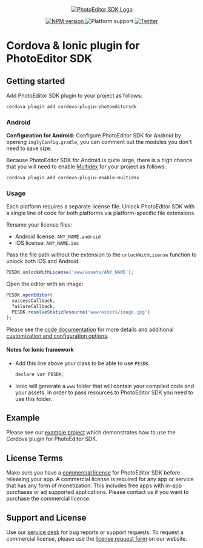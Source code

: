<p align="center">
  <a href="https://img.ly/photo-sdk?utm_campaign=Projects&utm_source=Github&utm_medium=PESDK&utm_content=Cordova"><img src="https://img.ly/static/logos/PE.SDK_Logo.svg" alt="PhotoEditor SDK Logo"/></a>
</p>
<p align="center">
  <a href="https://npmjs.org/package/cordova-plugin-photoeditorsdk">
    <img src="https://img.shields.io/npm/v/cordova-plugin-photoeditorsdk.svg" alt="NPM version">
  </a>
  <img src="https://img.shields.io/badge/platforms-android%20|%20ios-lightgrey.svg" alt="Platform support">
  <a href="http://twitter.com/PhotoEditorSDK">
    <img src="https://img.shields.io/badge/twitter-@PhotoEditorSDK-blue.svg?style=flat" alt="Twitter">
  </a>
</p>

# Cordova & Ionic plugin for PhotoEditor SDK
## Getting started

Add PhotoEditor SDK plugin to your project as follows:

```sh
cordova plugin add cordova-plugin-photoeditorsdk
```

### Android

**Configuration for Android:**
Configure PhotoEditor SDK for Android by opening `imglyConfig.gradle`, you can comment out the modules you don't need to save size.

Because PhotoEditor SDK for Android is quite large, there is a high chance that you will need to enable [Multidex](https://developer.android.com/studio/build/multidex) for your project as follows:

```sh
cordova plugin add cordova-plugin-enable-multidex
```

### Usage

Each platform requires a separate license file. Unlock PhotoEditor SDK with a single line of code for both platforms via platform-specific file extensions.

Rename your license files:
- Android license: `ANY_NAME.android`
- iOS license: `ANY_NAME.ios`

Pass the file path without the extension to the `unlockWithLicense` function to unlock both iOS and Android:
```js
PESDK.unlockWithLicense('www/assets/ANY_NAME');
```

Open the editor with an image:
```js
PESDK.openEditor(
  successCallback,
  failureCallback,
  PESDK.resolveStaticResource('www/assets/image.jpg')
);
```

Please see the [code documentation](./types/index.d.ts) for more details and additional [customization and configuration options](./types/configuration.ts).

#### Notes for Ionic framework

- Add this line above your class to be able to use `PESDK`.
  ```js
  declare var PESDK;
  ```
- Ionic will generate a `www` folder that will contain your compiled code and your assets. In order to pass resources to PhotoEditor SDK you need to use this folder.

## Example

Please see our [example project](https://github.com/imgly/pesdk-cordova-demo) which demonstrates how to use the Cordova plugin for PhotoEditor SDK.

## License Terms

Make sure you have a [commercial license](https://img.ly/pricing?utm_campaign=Projects&utm_source=Github&utm_medium=PESDK&utm_content=Cordova) for PhotoEditor SDK before releasing your app.
A commercial license is required for any app or service that has any form of monetization: This includes free apps with in-app purchases or ad supported applications. Please contact us if you want to purchase the commercial license.

## Support and License

Use our [service desk](https://support.img.ly) for bug reports or support requests. To request a commercial license, please use the [license request form](https://img.ly/pricing?utm_campaign=Projects&utm_source=Github&utm_medium=PESDK&utm_content=Cordova) on our website.
